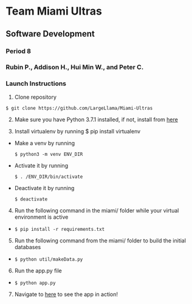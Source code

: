 # Team Miami Ultras
## Software Development
### Period 8
### Rubin P., Addison H., Hui Min W., and Peter C.

### Launch Instructions
1. Clone repository 

`$ git clone https://github.com/LargeLlama/Miami-Ultras`

2. Make sure you have Python 3.7.1 installed, if not, install from [here](https://www.python.org/downloads/)

3. Install virtualenv by running $ pip install virtualenv 

  - Make a venv by running 
  
      `$ python3 -m venv ENV_DIR`
  - Activate it by running 
  
      `$ . /ENV_DIR/bin/activate `
  - Deactivate it by running 
  
      `$ deactivate`  
    
4. Run the following command in the miami/ folder while your virtual environment is active  

  - `$ pip install -r requirements.txt`

5. Run the following command from the miami/ folder to build the initial databases
  - `$ python util/makeData.py`

6. Run the app.py file  

  - `$ python app.py`

7. Navigate to [here](http://127.0.0.1:5000/) to see the app in action!
